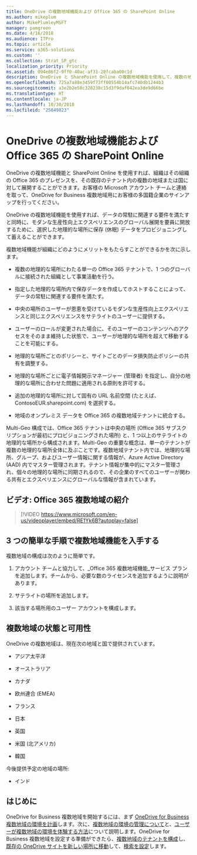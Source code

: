 ```yaml
---
title: OneDrive の複数地域機能および Office 365 の SharePoint Online
ms.author: mikeplum
author: MikePlumleyMSFT
manager: pamgreen
ms.date: 4/16/2018
ms.audience: ITPro
ms.topic: article
ms.service: o365-solutions
ms.custom: ''
ms.collection: Strat_SP_gtc
localization_priority: Priority
ms.assetid: 094e86f2-9ff0-40ac-af31-28fcaba00c1d
description: OneDrive と SharePoint Online の複数地域機能を使用して、複数の地域に Office 365 のプレゼンスを展開します。
ms.openlocfilehash: 725a7a88e3459f73ff00554b14afc740db1244b3
ms.sourcegitcommit: a3e2b2e58c328238c15d3f9daf042ea3de9d66be
ms.translationtype: HT
ms.contentlocale: ja-JP
ms.lasthandoff: 10/30/2018
ms.locfileid: "25849823"
---
```

# <a name="multi-geo-capabilities-in-onedrive-and-sharepoint-online-in-office-365"></a>OneDrive の複数地域機能および Office 365 の SharePoint Online

OneDrive の複数地域機能と SharePoint Online を使用すれば、組織はその組織の Office 365 のプレゼンスを、その既存のテナント内の複数の地域または国に対して展開することができます。お客様の Microsoft アカウント チームと連絡を取って、OneDrive for Business 複数地域用にお客様の多国籍企業のサインアップを行ってください。
  
OneDrive の複数地域機能を使用すれば、データの常駐に関連する要件を満たすと同時に、モダンな生産性向上エクスペリエンスのグローバル展開を要員に開放するために、選択した地理的な場所に保存 (休眠) データをプロビジョニングして蓄えることができます。
  
複数地域機能が組織にどのようにメリットをもたらすことができるかを次に示します。
  
- 複数の地理的な場所にわたる単一の Office 365 テナントで、1 つのグローバルに接続された組織として事業活動を行う。
    
- 指定した地理的な場所内で保存データを作成してホストすることによって、データの常駐に関連する要件を満たす。
    
- 中央の場所のユーザーが恩恵を受けているモダンな生産性向上エクスペリエンスと同じエクスペリエンスをサテライトのユーザーに提供する。
    
- ユーザーのロールが変更された場合に、そのユーザーのコンテンツへのアクセスをそのまま維持した状態で、ユーザーが地理的な場所を超えて移動することを可能にする。
    
- 地理的な場所ごとのポリシーと、サイトごとのデータ損失防止ポリシーの共有を調整する。
    
- 地理的な場所ごとに電子情報開示マネージャー (管理者) を指定し、自分の地理的な場所に合わせた問題に適用される原則を許可する。
    
- 追加の地理的な場所に対して固有の URL 名前空間 (たとえば、ContosoEUR.sharepoint.com) を選択する。
    
- 地域のオンプレミス データを Office 365 の複数地域テナントに統合する。
    
Multi-Geo 構成では、Office 365 テナントは中央の場所 (Office 365 サブスクリプションが最初にプロビジョニングされた場所) と、1 つ以上のサテライトの地理的な場所から構成されます。Multi-Geo の重要な概念は、単一のテナントが複数の地理的な場所全体に及ぶことです。複数地域テナント内では、地理的な場所、グループ、およびユーザー情報に関する情報が、Azure Active Directory (AAD) 内でマスター管理されます。テナント情報が集中的にマスター管理され、個々の地理的な場所に同期されるので、その企業のすべてのユーザーが関わる共有とエクスペリエンスにグローバルな情報が含まれています。

## <a name="video-introducing-office-365-multi-geo"></a>ビデオ: Office 365 複数地域の紹介

> [!VIDEO https://www.microsoft.com/en-us/videoplayer/embed/RE1Yk6B?autoplay=false]
  
## <a name="get-multi-geo-features-in-three-simple-steps"></a>3 つの簡単な手順で複数地域機能を入手する

複数地域の構成は次のように簡単です。
  
1. アカウント チームと協力して、_Office 365 複数地域機能_サービス プランを追加します。チームから、必要な数のライセンスを追加するように説明があります。
    
2. サテライトの場所を追加します。
    
3. 該当する場所用のユーザー アカウントを構成します。
    
## <a name="multi-geo-status-and-availability"></a>複数地域の状態と可用性

OneDrive の複数地域は、現在次の地域と国で提供されています。
  
- アジア太平洋
    
- オーストラリア
    
- カナダ
    
- 欧州連合 (EMEA)

- フランス
    
- 日本
    
- 英国
    
- 米国 (北アメリカ)
    
- 韓国
      
今後提供予定の地域の場所:
  
- インド
    
## <a name="getting-started"></a>はじめに

OneDrive for Business 複数地域を開始するには、まず [OneDrive for Business 複数地域の環境を計画](plan-for-multi-geo.md)します。次に、[複数地域の環境の管理について](administering-a-multi-geo-environment.md)と、[ユーザーが複数地域の環境を体験する方法](multi-geo-user-experience.md)について説明します。OneDrive for Business 複数地域を設定する準備ができたら、[複数地域のテナントを構成](multi-geo-tenant-configuration.md)し、[既存の OneDrive サイトを新しい場所に移動](move-onedrive-between-geo-locations.md)して、[検索を設定](configure-search-for-multi-geo.md)します。
